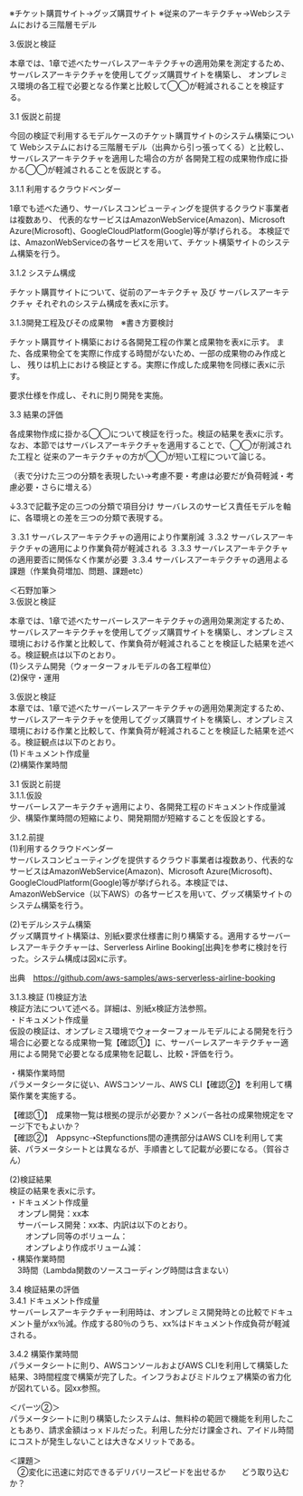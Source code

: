 ※チケット購買サイト→グッズ購買サイト
※従来のアーキテクチャ→Webシステムにおける三階層モデル

3.仮説と検証

本章では、1章で述べたサーバレスアーキテクチャの適用効果を測定するため、サーバレスアーキテクチャを使用してグッズ購買サイトを構築し、
オンプレミス環境の各工程で必要となる作業と比較して◯◯が軽減されることを検証する。

3.1 仮説と前提

 今回の検証で利用するモデルケースのチケット購買サイトのシステム構築について
Webシステムにおける三階層モデル（出典から引っ張ってくる）と比較し、サーバレスアーキテクチャを適用した場合の方が
各開発工程の成果物作成に掛かる◯◯が軽減されることを仮説とする。

3.1.1 利用するクラウドベンダー

 1章でも述べた通り、サーバレスコンピューティングを提供するクラウド事業者は複数あり、
代表的なサービスはAmazonWebService(Amazon)、Microsoft Azure(Microsoft)、GoogleCloudPlatform(Google)等が挙げられる。
本検証では、AmazonWebServiceの各サービスを用いて、チケット構築サイトのシステム構築を行う。

3.1.2 システム構成

 チケット購買サイトについて、従前のアーキテクチャ 及び サーバレスアーキテクチャ それぞれのシステム構成を表xに示す。

3.1.3開発工程及びその成果物　※書き方要検討

 チケット購買サイト構築における各開発工程の作業と成果物を表xに示す。
また、各成果物全てを実際に作成する時間がないため、一部の成果物のみ作成とし、
残りは机上における検証とする。実際に作成した成果物を同様に表xに示す。

要求仕様を作成し、それに則り開発を実施。

3.3 結果の評価

 各成果物作成に掛かる◯◯について検証を行った。検証の結果を表xに示す。
なお、本節ではサーバレスアーキテクチャを適用することで、◯◯が削減された工程と
従来のアーキテクチャの方が◯◯が短い工程について論じる。

（表で分けた三つの分類を表現したい→考慮不要・考慮は必要だが負荷軽減・考慮必要・さらに増える）


↓3.3で記載予定の三つの分類で項目分け
サーバレスのサービス責任モデルを軸に、各環境との差を三つの分類で表現する。

３.3.1 サーバレスアーキテクチャの適用により作業削減
３.3.2 サーバレスアーキテクチャの適用により作業負荷が軽減される
３.3.3 サーバレスアーキテクチャの適用要否に関係なく作業が必要
３.3.4 サーバレスアーキテクチャの適用よる課題（作業負荷増加、問題、課題etc）

＜石野加筆＞  
3.仮説と検証

本章では、1章で述べたサーバーレスアーキテクチャの適用効果測定するため、サーバレスアーキテクチャを使用してグッズ購買サイトを構築し、オンプレミス環境における作業と比較して、作業負荷が軽減されることを検証した結果を述べる。検証観点は以下のとおり。  
(1)システム開発（ウォーターフォルモデルの各工程単位）  
(2)保守・運用  

3.仮説と検証  
本章では、1章で述べたサーバーレスアーキテクチャの適用効果測定するため、サーバレスアーキテクチャを使用してグッズ購買サイトを構築し、オンプレミス環境における作業と比較して、作業負荷が軽減されることを検証した結果を述べる。検証観点は以下のとおり。  
(1)ドキュメント作成量  
(2)構築作業時間  

3.1 仮説と前提  
3.1.1.仮設  
サーバーレスアーキテクチャ適用により、各開発工程のドキュメント作成量減少、構築作業時間の短縮により、開発期間が短縮することを仮設とする。  

3.1.2.前提  
(1)利用するクラウドベンダー  
サーバレスコンピューティングを提供するクラウド事業者は複数あり、代表的なサービスはAmazonWebService(Amazon)、Microsoft Azure(Microsoft)、GoogleCloudPlatform(Google)等が挙げられる。本検証では、AmazonWebService（以下AWS）の各サービスを用いて、グッズ構築サイトのシステム構築を行う。  

(2)モデルシステム構築  
グッズ購買サイト構築は、別紙x要求仕様書に則り構築する。適用するサーバーレスアーキテクチャーは、Serverless Airline Booking[出典]を参考に検討を行った。システム構成は図xに示す。 

出典　https://github.com/aws-samples/aws-serverless-airline-booking  

3.1.3.検証
(1)検証方法  
検証方法について述べる。詳細は、別紙x検証方法参照。  
・ドキュメント作成量  
仮設の検証は、オンプレミス環境でウォーターフォールモデルによる開発を行う場合に必要となる成果物一覧【確認①】に、サーバーレスアーキテクチャー適用による開発で必要となる成果物を記載し、比較・評価を行う。  

・構築作業時間  
パラメータシータに従い、AWSコンソール、AWS CLI【確認②】を利用して構築作業を実施する。  

【確認①】　成果物一覧は根拠の提示が必要か？メンバー各社の成果物規定をマージ下でもよいか？  
【確認②】　Appsync⇢Stepfunctions間の連携部分はAWS CLIを利用して実装、パラメータシートとは異なるが、手順書として記載が必要になる。（賀谷さん）  

(2)検証結果  
検証の結果を表xに示す。  
・ドキュメント作成量  
　オンプレ開発：xx本  
　サーバーレス開発：xx本、内訳は以下のとおり。  
　　オンプレ同等のボリューム：  
　　オンプレより作成ボリューム減：  
・構築作業時間  
　3時間（Lambda関数のソースコーディング時間は含まない）  

3.4 検証結果の評価  
3.4.1 ドキュメント作成量  
サーバーレスアーキテクチャー利用時は、オンプレミス開発時との比較でドキュメント量がxx％減。作成する80％のうち、xx%はドキュメント作成負荷が軽減される。  

3.4.2 構築作業時間  
パラメータシートに則り、AWSコンソールおよびAWS CLIを利用して構築した結果、3時間程度で構築が完了した。インフラおよびミドルウェア構築の省力化が図れている。図xx参照。  

＜パーツ②＞  
パラメータシートに則り構築したシステムは、無料枠の範囲で機能を利用したこともあり、請求金額はっｘドルだった。利用した分だけ課金され、アイドル時間にコストが発生しないことは大きなメリットである。  

＜課題＞  
　②変化に迅速に対応できるデリバリースピードを出せるか　　どう取り込むか？  

